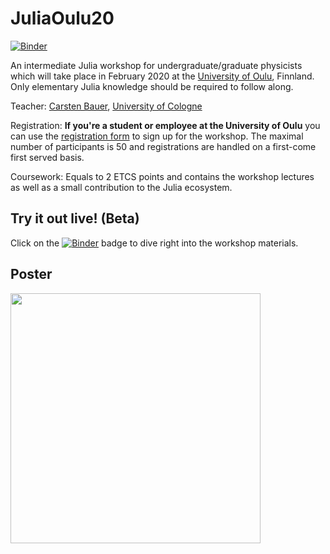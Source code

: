 # JuliaOulu20

[![Binder](https://mybinder.org/badge_logo.svg)](https://mybinder.org/v2/gh/crstnbr/JuliaOulu20/master)

An intermediate Julia workshop for undergraduate/graduate physicists which will take place in February 2020 at the [University of Oulu](https://www.oulu.fi/university/), Finnland. Only elementary Julia knowledge should be required to follow along.


Teacher: [Carsten Bauer](http://github.com/crstnbr), [University of Cologne](https://www.portal.uni-koeln.de/index.php?id=9441&L=1)

Registration: **If you're a student or employee at the University of Oulu** you can use the [registration form](http://tinyurl.com/juliaoulu20) to sign up for the workshop. The maximal number of participants is 50 and registrations are handled on a first-come first served basis.

Coursework: Equals to 2 ETCS points and contains the workshop lectures as well as a small contribution to the Julia ecosystem.

## Try it out live! (Beta)

Click on the [![Binder](https://mybinder.org/badge_logo.svg)](https://mybinder.org/v2/gh/crstnbr/JuliaOulu20/master) badge to dive right into the workshop materials.

## Poster

<a href="https://github.com/crstnbr/JuliaOulu20/raw/master/orga/poster.pdf"><img src="https://github.com/crstnbr/JuliaOulu20/raw/master/orga/poster.png" width=400px></a>

